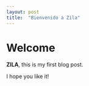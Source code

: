 ```yaml
---
layout: post
title:  "Bienvenido a Zila"
---
```


# Welcome

**ZILA**, this is my first blog post.

I hope you like it!